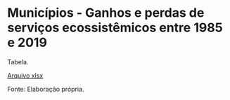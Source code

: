 # Municípios - Ganhos e perdas de serviços ecossistêmicos entre 1985 e 2019

Tabela.

[Arquivo xlsx]()

Fonte: Elaboração própria.
